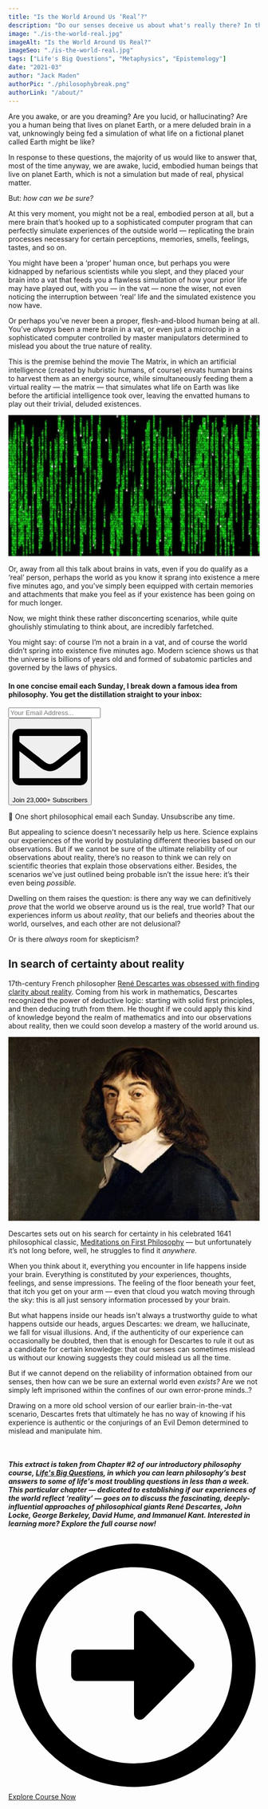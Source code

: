 ```yaml
---
title: "Is the World Around Us ‘Real’?"
description: "Do our senses deceive us about what's really there? In this extract from Chapter #2 of our Life's Big Questions course, we investigate philosophy's best answers to the question of whether the world we experience aligns to reality."
image: "./is-the-world-real.jpg"
imageAlt: "Is the World Around Us Real?"
imageSeo: "./is-the-world-real.jpg"
tags: ["Life's Big Questions", "Metaphysics", "Epistemology"]
date: "2021-03"
author: "Jack Maden"
authorPic: "./philosophybreak.png"
authorLink: "/about/"
---
```

<div style="position: relative; margin-bottom:50px;">

<span class="big-letter">A</span>re you awake, or are you dreaming? Are you lucid, or hallucinating? Are you a human being that lives on planet Earth, or a mere deluded brain in a vat, unknowingly being fed a simulation of what life on a fictional planet called Earth might be like? 

In response to these questions, the majority of us would like to answer that, most of the time anyway, we are awake, lucid, embodied human beings that live on planet Earth, which is not a simulation but made of real, physical matter.

But: _how can we be sure?_ 

At this very moment, you might not be a real, embodied person at all, but a mere brain that’s hooked up to a sophisticated computer program that can perfectly simulate experiences of the outside world — replicating the brain processes necessary for certain perceptions, memories, smells, feelings, tastes, and so on. 

You might have been a ‘proper’ human once, but perhaps you were kidnapped by nefarious scientists while you slept, and they placed your brain into a vat that feeds you a flawless simulation of how your prior life may have played out, with you — in the vat — none the wiser, not even noticing the interruption between ‘real’ life and the simulated existence you now have.

Or perhaps you’ve never been a proper, flesh-and-blood human being at all. You’ve _always_ been a mere brain in a vat, or even just a microchip in a sophisticated computer controlled by master manipulators determined to mislead you about the true nature of reality. 

This is the premise behind the movie The Matrix, in which an artificial intelligence (created by hubristic humans, of course) envats human brains to harvest them as an energy source, while simultaneously feeding them a virtual reality — the matrix — that simulates what life on Earth was like before the artificial intelligence took over, leaving the envatted humans to play out their trivial, deluded existences.

![The Matrix](./matrix-code.jpg "We can see, hear, smell, taste, and touch the world. But how does it exist independently of us seeing, hearing, smelling, tasting, or touching it? What is it like in-itself, away from our senses? What is its fundamental nature?")

Or, away from all this talk about brains in vats, even if you do qualify as a ‘real’ person, perhaps the world as you know it sprang into existence a mere five minutes ago, and you’ve simply been equipped with certain memories and attachments that make you feel as if your existence has been going on for much longer. 

Now, we might think these rather disconcerting scenarios, while quite ghoulishly stimulating to think about, are incredibly farfetched. 

You might say: of course I’m not a brain in a vat, and of course the world didn’t spring into existence five minutes ago. Modern science shows us that the universe is billions of years old and formed of subatomic particles and governed by the laws of physics. 

<!--small subscribe-->
<div class="course-promo darkradial-background subscribe text-center">
    <h4>In one concise email each Sunday, I break down a famous idea from philosophy. You get the distillation straight to your inbox:</h4>
    <div class="small-pad-top">
        <form action="https://app.convertkit.com/forms/5812400/subscriptions" method="post" data-sv-form="5812400" data-uid="be0e52d3c0" data-format="inline" data-version="6" data-options="{&quot;settings&quot;:{&quot;after_subscribe&quot;:{&quot;action&quot;:&quot;message&quot;,&quot;success_message&quot;:&quot;Thank you, philosopher! Your welcome email will land in your inbox shortly.&quot;,&quot;redirect_url&quot;:&quot;https://philosophybreak.com/thank-you/&quot;},&quot;analytics&quot;:{&quot;google&quot;:null,&quot;fathom&quot;:null,&quot;facebook&quot;:null,&quot;segment&quot;:null,&quot;pinterest&quot;:null,&quot;sparkloop&quot;:null,&quot;googletagmanager&quot;:null},&quot;modal&quot;:{&quot;trigger&quot;:&quot;timer&quot;,&quot;scroll_percentage&quot;:null,&quot;timer&quot;:5,&quot;devices&quot;:&quot;all&quot;,&quot;show_once_every&quot;:15},&quot;powered_by&quot;:{&quot;show&quot;:false,&quot;url&quot;:&quot;https://convertkit.com/features/forms?utm_campaign=poweredby&amp;utm_content=form&amp;utm_medium=referral&amp;utm_source=dynamic&quot;},&quot;recaptcha&quot;:{&quot;enabled&quot;:false},&quot;return_visitor&quot;:{&quot;action&quot;:&quot;show&quot;,&quot;custom_content&quot;:&quot;&quot;},&quot;slide_in&quot;:{&quot;display_in&quot;:&quot;bottom_right&quot;,&quot;trigger&quot;:&quot;timer&quot;,&quot;scroll_percentage&quot;:null,&quot;timer&quot;:5,&quot;devices&quot;:&quot;all&quot;,&quot;show_once_every&quot;:15},&quot;sticky_bar&quot;:{&quot;display_in&quot;:&quot;top&quot;,&quot;trigger&quot;:&quot;timer&quot;,&quot;scroll_percentage&quot;:null,&quot;timer&quot;:5,&quot;devices&quot;:&quot;all&quot;,&quot;show_once_every&quot;:15}},&quot;version&quot;:&quot;6&quot;}" min-width="400 500 600 700 800">
        <div data-style="clean"><ul data-element="errors" data-group="alert"></ul><div data-element="fields" data-stacked="false">
            <div>
                <input name="email_address" aria-label="Your Email Address..." placeholder="Your Email Address..." required type="email" />
            </div>
            <button class="button primary" type="submit" data-element="submit"><div><div></div><div></div><div></div></div><span><svg xmlns="http://www.w3.org/2000/svg" viewBox="0 0 512 512"><path d="M464 64H48C21.49 64 0 85.49 0 112v288c0 26.51 21.49 48 48 48h416c26.51 0 48-21.49 48-48V112c0-26.51-21.49-48-48-48zm0 48v40.805c-22.422 18.259-58.168 46.651-134.587 106.49-16.841 13.247-50.201 45.072-73.413 44.701-23.208.375-56.579-31.459-73.413-44.701C106.18 199.465 70.425 171.067 48 152.805V112h416zM48 400V214.398c22.914 18.251 55.409 43.862 104.938 82.646 21.857 17.205 60.134 55.186 103.062 54.955 42.717.231 80.509-37.199 103.053-54.947 49.528-38.783 82.032-64.401 104.947-82.653V400H48z"/></svg>Join 23,000+ Subscribers</span></button>
            </div>
            </div>
        </form>
        <p class="tiny-mar-top no-mar-bottom review-font">💭 One short philosophical email each Sunday. Unsubscribe any time.</p>
    </div>
</div>

But appealing to science doesn't necessarily help us here. Science explains our experiences of the world by postulating different theories based on our observations. But if we cannot be sure of the ultimate reliability of our observations about reality, there’s no reason to think we can rely on scientific theories that explain those observations either. Besides, the scenarios we've just outlined being probable isn’t the issue here: it’s their even being _possible._ 

Dwelling on them raises the question: is there any way we can definitively _prove_ that the world we observe around us is the real, true world? That our experiences inform us about _reality_, that our beliefs and theories about the world, ourselves, and each other are not delusional? 

Or is there _always_ room for skepticism? 

## In search of certainty about reality

<span class="big-letter">1</span>7th-century French philosopher [René Descartes was obsessed with finding clarity about reality](/articles/i-think-therefore-i-am-descartes-cogito-ergo-sum-explained/). Coming from his work in mathematics, Descartes recognized the power of deductive logic: starting with solid first principles, and then deducing truth from them. He thought if we could apply this kind of knowledge beyond the realm of mathematics and into our observations about reality, then we could soon develop a mastery of the world around us. 

![Descartes](./descartes.jpg "René Descartes, as he appears to your brain.")

Descartes sets out on his search for certainty in his celebrated 1641 philosophical classic, <a target="_blank" rel="noopener noreferrer sponsored" href="http://www.amazon.com/gp/product/1107665736/ref=as_li_tl?ie=UTF8&tag=philosophybre-20&camp=1789&creative=9325&linkCode=as2&creativeASIN=1107665736&linkId=60e77f9fd4ff3c655b9bed5f1eac5124">Meditations on First Philosophy</a> — but unfortunately it’s not long before, well, he struggles to find it _anywhere._ 

When you think about it, everything you encounter in life happens inside your brain. Everything is constituted by _your_ experiences, thoughts, feelings, and sense impressions. The feeling of the floor beneath your feet, that itch you get on your arm — even that cloud you watch moving through the sky: this is all just sensory information processed by your brain. 

But what happens inside our heads isn't always a trustworthy guide to what happens outside our heads, argues Descartes: we dream, we hallucinate, we fall for visual illusions. And, if the authenticity of our experience can occasionally be doubted, then that is enough for Descartes to rule it out as a candidate for certain knowledge: that our senses can sometimes mislead us without our knowing suggests they could mislead us all the time.

But if we cannot depend on the reliability of information obtained from our senses, then how can we be sure an external world even _exists?_ Are we not simply left imprisoned within the confines of our own error-prone minds..?

Drawing on a more old school version of our earlier brain-in-the-vat scenario, Descartes frets that ultimately he has no way of knowing if his experience is authentic or the conjurings of an Evil Demon determined to mislead and manipulate him. 


<div class="fade-out"></div>
</div>

<div class="text-center large-mar">
<h5>This extract is taken from Chapter #2 of our introductory philosophy course, <a href="/lifes-big-questions/">Life's Big Questions</a>, in which you can learn philosophy’s best answers to some of life's most troubling questions in less than a week. This particular chapter — dedicated to establishing if our experiences of the world reflect ‘reality’ — goes on to discuss the fascinating, deeply-influential approaches of philosophical giants René Descartes, John Locke, George Berkeley, David Hume, and Immanuel Kant. Interested in learning more? Explore the full course now!</h5>
<a class="primary button" href="/lifes-big-questions/"><svg xmlns="http://www.w3.org/2000/svg" viewBox="0 0 512 512"><path d="M504 256C504 119 393 8 256 8S8 119 8 256s111 248 248 248 248-111 248-248zm-448 0c0-110.5 89.5-200 200-200s200 89.5 200 200-89.5 200-200 200S56 366.5 56 256zm72 20v-40c0-6.6 5.4-12 12-12h116v-67c0-10.7 12.9-16 20.5-8.5l99 99c4.7 4.7 4.7 12.3 0 17l-99 99c-7.6 7.6-20.5 2.2-20.5-8.5v-67H140c-6.6 0-12-5.4-12-12z"/></svg>Explore Course Now</a>
</div>